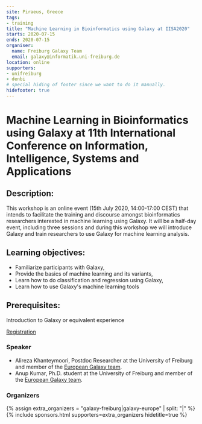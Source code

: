```yaml
---
site: Piraeus, Greece
tags:
- training
title: "Machine Learning in Bioinformatics using Galaxy at IISA2020"
starts: 2020-07-15
ends: 2020-07-15
organiser:
  name: Freiburg Galaxy Team
  email: galaxy@informatik.uni-freiburg.de
location: online
supporters:
- unifreiburg
- denbi
# special hiding of footer since we want to do it manually.
hidefooter: true
---
```


# Machine Learning in Bioinformatics using Galaxy at 11th International Conference on Information, Intelligence, Systems and Applications

## Description:

This workshop is an online event (15th July 2020, 14:00-17:00 CEST) that intends to facilitate the training and discourse amongst bioinformatics researchers interested in machine learning using Galaxy. It will be a half-day event, including three sessions and during this workshop we will introduce Galaxy and train researchers to use Galaxy for machine learning analysis.

## Learning objectives:

* Familiarize participants with Galaxy,
* Provide the basics of machine learning and its variants,
* Learn how to do classification and regression using Galaxy,
* Learn how to use Galaxy's machine learning tools

## Prerequisites:

Introduction to Galaxy or equivalent experience

[Registration](http://easyconferences.eu/iisa2020/program/)

### Speaker

* Alireza Khanteymoori, Postdoc Researcher at the University of Freiburg and member of the [European Galaxy team](https://usegalaxy-eu.github.io/freiburg/people).
* Anup Kumar, Ph.D. student at the University of Freiburg and member of the [European Galaxy team](https://usegalaxy-eu.github.io/freiburg/people).

### Organizers

{% assign extra_organizers =  "galaxy-freiburg|galaxy-europe" | split: "|"  %}
{% include sponsors.html supporters=extra_organizers hidetitle=true %}

